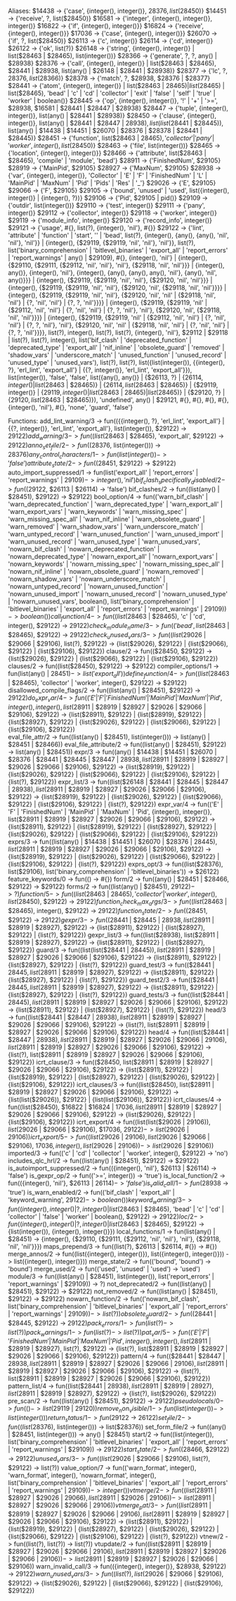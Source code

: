 Aliases:
$14438 -> {'case', {integer(), integer()}, $28376, list($28450)}
$14451 -> {'receive', ?, list($28450)}
$16581 -> {'integer', {integer(), integer()}, integer()}
$16822 -> {'if', {integer(), integer()}}
$16824 -> {'receive', {integer(), integer()}}
$17036 -> {'case', {integer(), integer()}}
$26070 -> {'if', ?, list($28450)}
$26113 -> {'c', integer()}
$26114 -> {'cd', integer()}
$26122 -> {'ok', list(?)}
$26148 -> {'string', {integer(), integer()} | list($28463 | $28465), list(integer())}
$28366 -> {'generate', ?, ?, any() | $28938}
$28376 -> {'call', {integer(), integer()} | list($28463 | $28465), $28441 | $28938, list(any() | $26148 | $28441 | $28938)}
$28377 -> {'lc', ?, $28376, list($28366)}
$28378 -> {'match', ?, $28938, $28376 | $28377}
$28441 -> {'atom', {integer(), integer()} | list($28463 | $28465) | list($28465) | list($28465), 'bead' | 'c' | 'cd' | 'collector' | 'exit' | 'false' | 'self' | 'true' | 'worker' | boolean()}
$28445 -> {'op', {integer(), integer()}, '!' | '+' | '>=', $28938, $16581 | $28441 | $28447 | $28938}
$28447 -> {'tuple', {integer(), integer()}, list(any() | $28441 | $28938)}
$28450 -> {'clause', {integer(), integer()}, list(any() | $28441 | $28447 | $28938), list(list($28441 | $28445)), list(any() | $14438 | $14451 | $26070 | $28376 | 
$28378 | $28441 | $28445)}
$28451 -> {'function', list($28463 | $28465), 'collector' | 'pany' | 'worker', integer(), list($28450)}
$28463 -> {'file', list(integer())}
$28465 -> {'location', {integer(), integer()}}
$28466 -> {'attribute', list($28463 | $28465), 'compile' | 'module', 'bead'}
$28911 -> {'FinishedNum', $29105}
$28919 -> {'MainPid', $29105}
$28927 -> {'MaxNum', $29105}
$28938 -> {'var', {integer(), integer()}, 'Collector' | 'E' | 'F' | 'FinishedNum' | 'L' | 'MainPid' | 'MaxNum' | 'Pid' | 'Pids' | 'Res' | '_'}
$29026 -> {'E', $29105}
$29066 -> {'F', $29105}
$29105 -> {'bound', 'unused' | 'used', list({integer(), integer()} | {integer(), ?})}
$29106 -> {'Pid', $29105 | pid()}
$29109 -> {'outdir', list(integer())}
$29110 -> {'test', integer()}
$29111 -> {'pany', integer()}
$29112 -> {'collector', integer()}
$29118 -> {'worker', integer()}
$29119 -> {'module_info', integer()}
$29120 -> {'record_info', integer()}
$29121 -> {'usage', #{}, list(?), {integer(), 'nil'}, #{}}
$29122 -> {'lint', 'attribute' | 'function' | 'start', '' | 'bead', list(?), {integer(), {any(), {any(), 'nil', 'nil'}, 'nil'}} | {integer(), {$29119, {$29119, 'nil', 'nil'}, 'nil'}}, list(?), list('binary_comprehension' | 'bitlevel_binaries' | 'export_all' | 'report_errors' | 'report_warnings' | any() | $29109), #{}, {integer(), 'nil'} | {integer(), {$29110, {$29111, {$29112, 'nil', 'nil'}, 'nil'}, {$29118, 'nil', 'nil'}}} | {integer(), any()}, {integer(), 'nil'}, {integer(), {any(), {any(), any(), 'nil'}, {any(), 'nil', any()}}} | {integer(), {$29119, {$29119, 'nil', 'nil'}, {$29120, 'nil', 'nil'}}} | {integer(), {$29119, {$29119, 'nil', 'nil'}, {$29120, 'nil', {$29118, 'nil', 'nil'}}}} | {integer(), {$29119, {$29119, 'nil', 'nil'}, {$29120, 'nil', 'nil' | {$29118, 'nil', 'nil'} | {?, 'nil', 'nil'} | {?, ?, 'nil'}}}} | {integer(), {$29119, {$29119, 'nil' | {$29112, 'nil', 'nil'} | {?, 'nil', 'nil'} | {?, ?, 'nil'}, 'nil'}, {$29120, 'nil', {$29118, 'nil', 'nil'}}}} | {integer(), {$29119, {$29119, 'nil' | {$29112, 'nil', 'nil'} | {?, 'nil', 'nil'} | {?, ?, 'nil'}, 'nil'}, {$29120, 'nil', 'nil' | {$29118, 'nil', 'nil'} | {?, 'nil', 'nil'} | {?, ?, 'nil'}}}}, list(?), integer(), list(?), list(?), {integer(), 'nil'}, $29112 | $29118 | list(?), list(?), integer(), list('bif_clash' | 'deprecated_function' | 'deprecated_type' | 'export_all' | 'nif_inline' | 'obsolete_guard' | 'removed' | 'shadow_vars' | 'underscore_match' | 'unused_function' | 'unused_record' | 'unused_type' | 'unused_vars'), list(?), list(?), list({list(integer()), {{integer(), ?}, 'erl_lint', 'export_all'} | {{?, integer()}, 'erl_lint', 'export_all'}}), list(integer()), 'false', 'false', list({any(), any()} | {$26113, ?} | {$26114, integer() | list($28463 | $28465)} | {$26114, list($28463 | $28465)} 
| {$29119, integer()} | {$29119, integer() | list($28463 | $28465) | list($28465)} | {$29120, ?} | {$29120, list($28463 | $28465)}), 'undefined', any() | $29121, #{}, #{}, #{}, #{}, {integer(), 'nil'}, #{}, 'none', 'guard', 'false'}

Functions:
add_lint_warning/3 -> fun(({{integer(), ?}, 'erl_lint', 'export_all'} | {{?, integer()}, 'erl_lint', 'export_all'}, list(integer()), $29122) -> $29122)
add_warning/3 -> fun((list($28463 | $28465), 'export_all', $29122) -> $29122)
anno_set_file/2 -> fun(($28376, list(integer())) -> $28376)
any_control_characters/1 -> fun(list(integer()) -> 'false')
attribute_state/2 -> fun(($28451, $29122) -> $29122)
auto_import_suppressed/1 -> fun(list('export_all' | 'report_errors' | 'report_warnings' | $29109) -> {integer(), 'nil'})
bif_clash_specifically_disabled/2 -> fun(($29122, $26113 | $26114) -> 'false')
bif_clashes/2 -> fun((list(any() | $28451), $29122) -> $29122)
bool_option/4 -> fun(('warn_bif_clash' | 'warn_deprecated_function' | 'warn_deprecated_type' | 'warn_export_all' | 'warn_export_vars' | 'warn_keywords' | 'warn_missing_spec' | 'warn_missing_spec_all' | 'warn_nif_inline' | 'warn_obsolete_guard' | 'warn_removed' | 'warn_shadow_vars' | 'warn_underscore_match' | 'warn_untyped_record' | 'warn_unused_function' | 'warn_unused_import' | 'warn_unused_record' | 'warn_unused_type' | 'warn_unused_vars', 'nowarn_bif_clash' | 'nowarn_deprecated_function' | 'nowarn_deprecated_type' | 'nowarn_export_all' | 'nowarn_export_vars' | 'nowarn_keywords' | 'nowarn_missing_spec' | 'nowarn_missing_spec_all' | 'nowarn_nif_inline' | 'nowarn_obsolete_guard' | 'nowarn_removed' | 'nowarn_shadow_vars' | 'nowarn_underscore_match' | 'nowarn_untyped_record' | 'nowarn_unused_function' | 'nowarn_unused_import' | 'nowarn_unused_record' | 'nowarn_unused_type' | 'nowarn_unused_vars', boolean(), list('binary_comprehension' | 'bitlevel_binaries' | 'export_all' | 'report_errors' | 'report_warnings' | $29109)) -> boolean())
call_function/4 -> fun((list($28463 | $28465), 'c' | 'cd', integer(), $29122) -> $29122)
check_module_name/3 -> fun(('bead', list($28463 | $28465), $29122) -> $29122)
check_unused_vars/3 -> fun((list($29026 | $29066 | $29106), list(?), $29122) -> {list($29026), $29122} | {list($29066), $29122} | {list($29106), $29122})
clause/2 -> fun(($28450, $29122) -> {list($29026), $29122} | {list($29066), $29122} | {list($29106), $29122})
clauses/2 -> fun((list($28450), $29122) -> $29122)
compiler_options/1 -> fun(list(any() | $28451) -> list('export_all'))
define_function/4 -> fun((list($28463 | $28465), 'collector' | 'worker', integer(), $29122) -> $29122)
disallowed_compile_flags/2 -> fun((list(any() | $28451), $29122) -> $29122)
do_expr_var/4 -> fun(('E' | 'F' | 'FinishedNum' | 'MainPid' | 'MaxNum' | 'Pid', {integer(), integer()}, list($28911 | $28919 | $28927 | $29026 | $29066 | $29106), 
$29122) -> {list($28911), $29122} | {list($28919), $29122} | {list($28927), $29122} | {list($29026), $29122} | {list($29066), $29122} | {list($29106), $29122})    
eval_file_attr/2 -> fun((list(any() | $28451), list(integer())) -> list(any() | $28451 | $28466))
eval_file_attribute/2 -> fun((list(any() | $28451), $29122) -> list(any() | $28451))
expr/3 -> fun((any() | $14438 | $14451 | $26070 | $28376 | $28441 | $28445 | $28447 | $28938, list($28911 | $28919 | $28927 | $29026 | $29066 | $29106), $29122) -> {list($28919), $29122} | {list($29026), $29122} | {list($29066), $29122} | {list($29106), $29122} | {list(?), $29122})
expr_list/3 -> fun((list($26148 | $28441 | $28445 | $28447 | $28938), list($28911 | $28919 | $28927 | $29026 | $29066 | $29106), $29122) -> {list($28919), $29122} 
| {list($29026), $29122} | {list($29066), $29122} | {list($29106), $29122} | {list(?), $29122})
expr_var/4 -> fun(('E' | 'F' | 'FinishedNum' | 'MainPid' | 'MaxNum' | 'Pid', {integer(), integer()}, list($28911 | $28919 | $28927 | $29026 | $29066 | $29106), $29122) -> {list($28911), $29122} | {list($28919), $29122} | {list($28927), $29122} | {list($29026), $29122} | {list($29066), $29122} | {list($29106), $29122})       
exprs/3 -> fun((list(any() | $14438 | $14451 | $26070 | $28376 | $28445), list($28911 | $28919 | $28927 | $29026 | $29066 | $29106), $29122) -> {list($28919), $29122} | {list($29026), $29122} | {list($29066), $29122} | {list($29106), $29122} | {list(?), $29122})
exprs_opt/3 -> fun((list($28376), list($29106), list('binary_comprehension' | 'bitlevel_binaries')) -> $26122)
feature_keywords/0 -> fun(() -> #{})
form/2 -> fun((any() | $28451 | $28466, $29122) -> $29122)
forms/2 -> fun((list(any() | $28451), $29122) -> ?)
function/5 -> fun((list($28463 | $28465), 'collector' | 'worker', integer(), list($28450), $29122) -> $29122)
function_check_max_args/3 -> fun((list($28463 | $28465), integer(), $29122) -> $29122)
function_state/2 -> fun(($28451, $29122) -> $29122)
gexpr/3 -> fun(($28441 | $28445 | $28938, list($28911 | $28919 | $28927), $29122) -> {list($28911), $29122} | {list($28927), $29122} | {list(?), $29122})
gexpr_list/3 -> fun((list($28938), list($28911 | $28919 | $28927), $29122) -> {list($28911), $29122} | {list($28927), $29122})
guard/3 -> fun((list(list($28441 | $28445)), list($28911 | $28919 | $28927 | $29026 | $29066 | $29106), $29122) -> {list($28911), $29122} | {list($28927), $29122} 
| {list(?), $29122})
guard_test/3 -> fun(($28441 | $28445, list($28911 | $28919 | $28927), $29122) -> {list($28911), $29122} | {list($28927), $29122} | {list(?), $29122})
guard_test2/3 -> fun(($28441 | $28445, list($28911 | $28919 | $28927), $29122) -> {list($28911), $29122} | {list($28927), $29122} | {list(?), $29122})
guard_tests/3 -> fun((list($28441 | $28445), list($28911 | $28919 | $28927 | $29026 | $29066 | $29106), $29122) -> {list($28911), $29122} | {list($28927), $29122} 
| {list(?), $29122})
head/3 -> fun((list($28441 | $28447 | $28938), list($28911 | $28919 | $28927 | $29026 | $29066 | $29106), $29122) -> {list(?), list($28911 | $28919 | $28927 | $29026 | $29066 | $29106), $29122})
head/4 -> fun((list($28441 | $28447 | $28938), list($28911 | $28919 | $28927 | $29026 | $29066 | $29106), list($28911 | $28919 | $28927 | $29026 | $29066 | $29106), $29122) -> {list(?), list($28911 | $28919 | $28927 | $29026 | $29066 | $29106), $29122})
icrt_clause/3 -> fun(($28450, list($28911 | $28919 | $28927 | $29026 | $29066 | $29106), $29122) -> {list($28911), $29122} | {list($28919), $29122} | {list($28927), $29122} | {list($29026), $29122} | {list($29106), $29122})
icrt_clauses/3 -> fun((list($28450), list($28911 | $28919 | $28927 | $29026 | $29066 | $29106), $29122) -> {list(list($29026)), $29122} | {list(list($29106)), $29122})
icrt_clauses/4 -> fun((list($28450), $16822 | $16824 | $17036, list($28911 | $28919 | $28927 | $29026 | $29066 | $29106), $29122) -> {list($29026), $29122} | {list($29106), $29122})
icrt_export/4 -> fun((list(list($29026 | $29106)), list($29026 | $29066 | $29106), $17036, $29122) -> list($29026 | $29106))
icrt_export/5 -> fun((list($29026 | $29106), list($29026 | $29066 | $29106), $17036, integer(), list($29026 | $29106)) -> list($29026 | $29106))
imported/3 -> fun(('c' | 'cd' | 'collector' | 'worker', integer(), $29122) -> 'no')
includes_qlc_hrl/2 -> fun((list(any() | $28451), $29122) -> $29122)
is_autoimport_suppressed/2 -> fun(({integer(), 'nil'}, $26113 | $26114) -> 'false')
is_gexpr_op/2 -> fun(('>=', integer()) -> 'true')
is_local_function/2 -> fun(({integer(), 'nil'}, $26113 | $26114) -> 'false')
is_valid_call/1 -> fun($28938 -> 'true')
is_warn_enabled/2 -> fun(('bif_clash' | 'export_all' | 'keyword_warning', $29122) -> boolean())
keyword_warning/3 -> fun(({integer(), integer()} | {?, integer()} | list($28463 | $28465), 'bead' | 'c' | 'cd' | 'collector' | 'false' | 'worker' | boolean(), $29122) -> $29122)
loc/2 -> fun(({integer(), integer()} | {?, integer()} | list($28463 | $28465), $29122) -> {list(integer()), {integer(), integer()}})
local_functions/1 -> fun(list(any() | $28451) -> {integer(), {$29110, {$29111, {$29112, 'nil', 'nil'}, 'nil'}, {$29118, 'nil', 'nil'}}})
maps_prepend/3 -> fun((list(?), $26113 | $26114, #{}) -> #{})
merge_annos/2 -> fun((list({integer(), integer()}), list({integer(), integer()})) -> list({integer(), integer()}))
merge_state/2 -> fun(('bound', 'bound') -> 'bound')
merge_used/2 -> fun(('used', 'unused' | 'used') -> 'used')
module/3 -> fun((list(any() | $28451), list(integer()), list('report_errors' | 'report_warnings' | $29109)) -> ?)
not_deprecated/2 -> fun((list(any() | $28451), $29122) -> $29122)
not_removed/2 -> fun((list(any() | $28451), $29122) -> $29122)
nowarn_function/2 -> fun(('nowarn_bif_clash', list('binary_comprehension' | 'bitlevel_binaries' | 'export_all' | 'report_errors' | 'report_warnings' | $29109)) -> 
list(?))
obsolete_guard/2 -> fun(($28441 | $28445, $29122) -> $29122)
pack_errors/1 -> fun(list(?) -> list(?))
pack_warnings/1 -> fun(list(?) -> list(?))
pat_var/5 -> fun(('E' | 'F' | 'FinishedNum' | 'MainPid' | 'MaxNum' | 'Pid', {integer(), integer()}, list($28911 | $28919 | $28927), list(?), $29122) -> {list(?), list($28911 | $28919 | $28927 | $29026 | $29066 | $29106), $29122})
pattern/4 -> fun(($28441 | $28447 | $28938, list($28911 | $28919 | $28927 | $29026 | $29066 | $29106), list($28911 | $28919 | $28927 | $29026 | $29066 | $29106), $29122) -> {list(?), list($28911 | $28919 | $28927 | $29026 | $29066 | $29106), $29122})
pattern_list/4 -> fun((list($28441 | $28938), list($28911 | $28919 | $28927), list($28911 | $28919 | $28927), $29122) -> {list(?), list($29026), $29122})
pre_scan/2 -> fun((list(any() | $28451), $29122) -> $29122)
pseudolocals/0 -> fun(() -> list($29119 | $29120))
remove_non_visible/1 -> fun(list(integer()) -> list(integer()))
return_status/1 -> fun($29122 -> $26122)
set_file/2 -> fun((list($28376), list(integer())) -> list($28376))
set_form_file/2 -> fun((any() | $28451, list(integer())) -> any() | $28451)
start/2 -> fun((list(integer()), list('binary_comprehension' | 'bitlevel_binaries' | 'export_all' | 'report_errors' | 'report_warnings' | $29109)) -> $29122)      
start_state/2 -> fun(($28466, $29122) -> $29122)
unused_vars/3 -> fun((list($29026 | $29066 | $29106), list(?), $29122) -> list(?))
value_option/7 -> fun(('warn_format', integer(), 'warn_format', integer(), 'nowarn_format', integer(), list('binary_comprehension' | 'bitlevel_binaries' | 'export_all' | 'report_errors' | 'report_warnings' | $29109)) -> integer())
vtmerge/2 -> fun((list($28911 | $28927 | $29026 | $29066), list($28911 | $29026 | $29106)) -> list($28911 | $28927 | $29026 | $29066 | $29106))
vtmerge_pat/3 -> fun((list($28911 | $28919 | $28927 | $29026 | $29066 | $29106), list($28911 | $28919 | $28927 | $29026 | $29066 | $29106), $29122) -> {list($28911), $29122} | {list($28919), $29122} | {list($28927), $29122} | {list($29026), $29122} | {list($29066), $29122} | {list($29106), $29122} | {list(?), $29122})       
vtnew/2 -> fun((list(?), list(?)) -> list(?))
vtupdate/2 -> fun((list($28911 | $28919 | $28927 | $29026 | $29066 | $29106), list($28911 | $28919 | $28927 | $29026 | $29066 | $29106)) -> list($28911 | $28919 | 
$28927 | $29026 | $29066 | $29106))
warn_invalid_call/3 -> fun(({integer(), integer()}, $28938, $29122) -> $29122)
warn_unused_vars/3 -> fun((list(?), list($29026 | $29066 | $29106), $29122) -> {list($29026), $29122} | {list($29066), $29122} | {list($29106), $29122})
